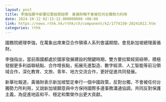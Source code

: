 ```yaml
---
layout: post
title: 李強指要中新要拉緊經貿紐帶　黃循財稱不會被任何台獨勢力利用
date: 2024-10-12 02:15:12.000000000 +08:00
link: https://news.rthk.hk/rthk/ch/component/k2/1774150-20241012.htm
categories: rthk
---
```


國務院總理李強，在萬象出席東亞合作領導人系列會議期間，會見新加坡總理黃循財。

李強指出，當前兩國都處於國家發展建設的關鍵時期，雙方要拉緊經貿紐帶，積極發掘更多利益聯結點、合作增長點，拓展先進製造、數字經濟、人工智能等前沿領域合作，深化教育、文旅、青年、地方交流合作，更好促進共同發展。

新華社報道，黃循財表示新加坡堅定奉行一個中國政策，反對台獨，不會被任何台獨勢力所利用，又說新加坡願意與中方保持國際多邊事務溝通協調，共同反對保護主義，為促進地區和平、穩定和繁榮作出更大貢獻。
